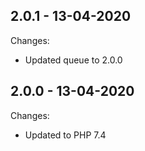 ## 2.0.1 - 13-04-2020

Changes:
 - Updated queue to 2.0.0
 
 ## 2.0.0 - 13-04-2020

Changes:
 - Updated to PHP 7.4

